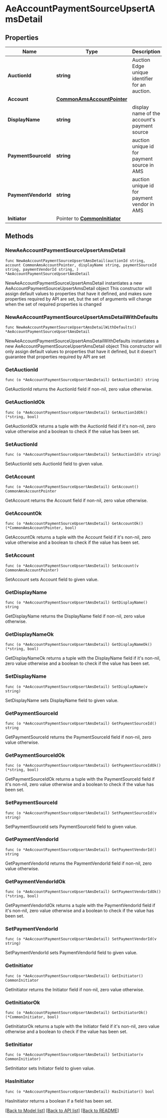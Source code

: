 # AeAccountPaymentSourceUpsertAmsDetail

## Properties

Name | Type | Description | Notes
------------ | ------------- | ------------- | -------------
**AuctionId** | **string** | Auction Edge unique identifier for an auction. | 
**Account** | [**CommonAmsAccountPointer**](CommonAmsAccountPointer.md) |  | 
**DisplayName** | **string** | display name of the account&#39;s payment source | 
**PaymentSourceId** | **string** | auction unique id for payment source in AMS | 
**PaymentVendorId** | **string** | auction unique id for payment vendor in AMS | 
**Initiator** | Pointer to [**CommonInitiator**](CommonInitiator.md) |  | [optional] 

## Methods

### NewAeAccountPaymentSourceUpsertAmsDetail

`func NewAeAccountPaymentSourceUpsertAmsDetail(auctionId string, account CommonAmsAccountPointer, displayName string, paymentSourceId string, paymentVendorId string, ) *AeAccountPaymentSourceUpsertAmsDetail`

NewAeAccountPaymentSourceUpsertAmsDetail instantiates a new AeAccountPaymentSourceUpsertAmsDetail object
This constructor will assign default values to properties that have it defined,
and makes sure properties required by API are set, but the set of arguments
will change when the set of required properties is changed

### NewAeAccountPaymentSourceUpsertAmsDetailWithDefaults

`func NewAeAccountPaymentSourceUpsertAmsDetailWithDefaults() *AeAccountPaymentSourceUpsertAmsDetail`

NewAeAccountPaymentSourceUpsertAmsDetailWithDefaults instantiates a new AeAccountPaymentSourceUpsertAmsDetail object
This constructor will only assign default values to properties that have it defined,
but it doesn't guarantee that properties required by API are set

### GetAuctionId

`func (o *AeAccountPaymentSourceUpsertAmsDetail) GetAuctionId() string`

GetAuctionId returns the AuctionId field if non-nil, zero value otherwise.

### GetAuctionIdOk

`func (o *AeAccountPaymentSourceUpsertAmsDetail) GetAuctionIdOk() (*string, bool)`

GetAuctionIdOk returns a tuple with the AuctionId field if it's non-nil, zero value otherwise
and a boolean to check if the value has been set.

### SetAuctionId

`func (o *AeAccountPaymentSourceUpsertAmsDetail) SetAuctionId(v string)`

SetAuctionId sets AuctionId field to given value.


### GetAccount

`func (o *AeAccountPaymentSourceUpsertAmsDetail) GetAccount() CommonAmsAccountPointer`

GetAccount returns the Account field if non-nil, zero value otherwise.

### GetAccountOk

`func (o *AeAccountPaymentSourceUpsertAmsDetail) GetAccountOk() (*CommonAmsAccountPointer, bool)`

GetAccountOk returns a tuple with the Account field if it's non-nil, zero value otherwise
and a boolean to check if the value has been set.

### SetAccount

`func (o *AeAccountPaymentSourceUpsertAmsDetail) SetAccount(v CommonAmsAccountPointer)`

SetAccount sets Account field to given value.


### GetDisplayName

`func (o *AeAccountPaymentSourceUpsertAmsDetail) GetDisplayName() string`

GetDisplayName returns the DisplayName field if non-nil, zero value otherwise.

### GetDisplayNameOk

`func (o *AeAccountPaymentSourceUpsertAmsDetail) GetDisplayNameOk() (*string, bool)`

GetDisplayNameOk returns a tuple with the DisplayName field if it's non-nil, zero value otherwise
and a boolean to check if the value has been set.

### SetDisplayName

`func (o *AeAccountPaymentSourceUpsertAmsDetail) SetDisplayName(v string)`

SetDisplayName sets DisplayName field to given value.


### GetPaymentSourceId

`func (o *AeAccountPaymentSourceUpsertAmsDetail) GetPaymentSourceId() string`

GetPaymentSourceId returns the PaymentSourceId field if non-nil, zero value otherwise.

### GetPaymentSourceIdOk

`func (o *AeAccountPaymentSourceUpsertAmsDetail) GetPaymentSourceIdOk() (*string, bool)`

GetPaymentSourceIdOk returns a tuple with the PaymentSourceId field if it's non-nil, zero value otherwise
and a boolean to check if the value has been set.

### SetPaymentSourceId

`func (o *AeAccountPaymentSourceUpsertAmsDetail) SetPaymentSourceId(v string)`

SetPaymentSourceId sets PaymentSourceId field to given value.


### GetPaymentVendorId

`func (o *AeAccountPaymentSourceUpsertAmsDetail) GetPaymentVendorId() string`

GetPaymentVendorId returns the PaymentVendorId field if non-nil, zero value otherwise.

### GetPaymentVendorIdOk

`func (o *AeAccountPaymentSourceUpsertAmsDetail) GetPaymentVendorIdOk() (*string, bool)`

GetPaymentVendorIdOk returns a tuple with the PaymentVendorId field if it's non-nil, zero value otherwise
and a boolean to check if the value has been set.

### SetPaymentVendorId

`func (o *AeAccountPaymentSourceUpsertAmsDetail) SetPaymentVendorId(v string)`

SetPaymentVendorId sets PaymentVendorId field to given value.


### GetInitiator

`func (o *AeAccountPaymentSourceUpsertAmsDetail) GetInitiator() CommonInitiator`

GetInitiator returns the Initiator field if non-nil, zero value otherwise.

### GetInitiatorOk

`func (o *AeAccountPaymentSourceUpsertAmsDetail) GetInitiatorOk() (*CommonInitiator, bool)`

GetInitiatorOk returns a tuple with the Initiator field if it's non-nil, zero value otherwise
and a boolean to check if the value has been set.

### SetInitiator

`func (o *AeAccountPaymentSourceUpsertAmsDetail) SetInitiator(v CommonInitiator)`

SetInitiator sets Initiator field to given value.

### HasInitiator

`func (o *AeAccountPaymentSourceUpsertAmsDetail) HasInitiator() bool`

HasInitiator returns a boolean if a field has been set.


[[Back to Model list]](../README.md#documentation-for-models) [[Back to API list]](../README.md#documentation-for-api-endpoints) [[Back to README]](../README.md)



